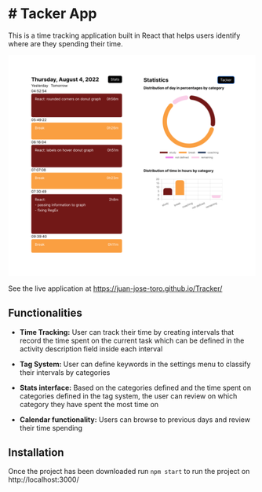 # # Tacker App

This is a time tracking application built in React that helps users identify where are they spending their time.

![Main View](./images/main.png)

See the live application at https://juan-jose-toro.github.io/Tracker/

## Functionalities

- **Time Tracking:** User can track their time by creating intervals that record the time spent on the current task which can be defined in the activity description field inside each interval

- **Tag System:** User can define keywords in the settings menu to classify their intervals by categories

- **Stats interface:** Based on the categories defined and the time spent on categories defined in the tag system, the user can review on which category they have spent the most time on

- **Calendar functionality:** Users can browse to previous days and review their time spending

## Installation

Once the project has been downloaded run `npm start` to run the project on http://localhost:3000/
